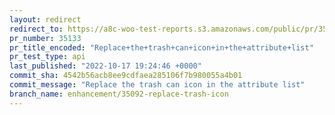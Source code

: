 ```yaml
---
layout: redirect
redirect_to: https://a8c-woo-test-reports.s3.amazonaws.com/public/pr/35133/api/index.html
pr_number: 35133
pr_title_encoded: "Replace+the+trash+can+icon+in+the+attribute+list"
pr_test_type: api
last_published: "2022-10-17 19:24:46 +0000"
commit_sha: 4542b56acb8ee9cdfaea285106f7b980055a4b01
commit_message: "Replace the trash can icon in the attribute list"
branch_name: enhancement/35092-replace-trash-icon
---
```

